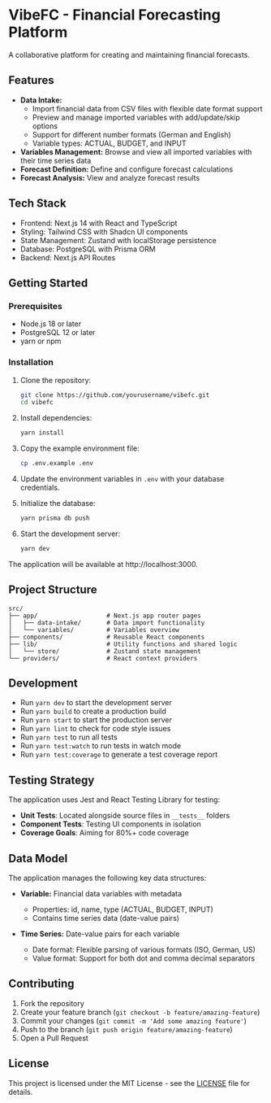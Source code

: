 # VibeFC - Financial Forecasting Platform

A collaborative platform for creating and maintaining financial forecasts.

## Features

- **Data Intake:** 
  - Import financial data from CSV files with flexible date format support
  - Preview and manage imported variables with add/update/skip options
  - Support for different number formats (German and English)
  - Variable types: ACTUAL, BUDGET, and INPUT
- **Variables Management:** Browse and view all imported variables with their time series data
- **Forecast Definition:** Define and configure forecast calculations
- **Forecast Analysis:** View and analyze forecast results

## Tech Stack

- Frontend: Next.js 14 with React and TypeScript
- Styling: Tailwind CSS with Shadcn UI components
- State Management: Zustand with localStorage persistence
- Database: PostgreSQL with Prisma ORM
- Backend: Next.js API Routes

## Getting Started

### Prerequisites

- Node.js 18 or later
- PostgreSQL 12 or later
- yarn or npm

### Installation

1. Clone the repository:
   ```bash
   git clone https://github.com/yourusername/vibefc.git
   cd vibefc
   ```

2. Install dependencies:
   ```bash
   yarn install
   ```

3. Copy the example environment file:
   ```bash
   cp .env.example .env
   ```

4. Update the environment variables in `.env` with your database credentials.

5. Initialize the database:
   ```bash
   yarn prisma db push
   ```

6. Start the development server:
   ```bash
   yarn dev
   ```

The application will be available at http://localhost:3000.

## Project Structure

```
src/
├── app/                   # Next.js app router pages
│   ├── data-intake/       # Data import functionality
│   └── variables/         # Variables overview
├── components/            # Reusable React components
├── lib/                   # Utility functions and shared logic
│   └── store/             # Zustand state management
└── providers/             # React context providers
```

## Development

- Run `yarn dev` to start the development server
- Run `yarn build` to create a production build
- Run `yarn start` to start the production server
- Run `yarn lint` to check for code style issues
- Run `yarn test` to run all tests
- Run `yarn test:watch` to run tests in watch mode
- Run `yarn test:coverage` to generate a test coverage report

## Testing Strategy

The application uses Jest and React Testing Library for testing:

- **Unit Tests**: Located alongside source files in `__tests__` folders
- **Component Tests**: Testing UI components in isolation
- **Coverage Goals**: Aiming for 80%+ code coverage

## Data Model

The application manages the following key data structures:

- **Variable:** Financial data variables with metadata
  - Properties: id, name, type (ACTUAL, BUDGET, INPUT)
  - Contains time series data (date-value pairs)

- **Time Series:** Date-value pairs for each variable
  - Date format: Flexible parsing of various formats (ISO, German, US)
  - Value format: Support for both dot and comma decimal separators

## Contributing

1. Fork the repository
2. Create your feature branch (`git checkout -b feature/amazing-feature`)
3. Commit your changes (`git commit -m 'Add some amazing feature'`)
4. Push to the branch (`git push origin feature/amazing-feature`)
5. Open a Pull Request

## License

This project is licensed under the MIT License - see the [LICENSE](LICENSE) file for details.
